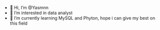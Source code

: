 - 👋 Hi, I’m @Yasmnn
- 👀 I’m interested in data analyst
- 🌱 I’m currently learning MySQL and Phyton, hope i can give my best on this field

<!---
Yasmnn/Yasmnn is a ✨ special ✨ repository because its `README.md` (this file) appears on your GitHub profile.
You can click the Preview link to take a look at your changes.
--->
